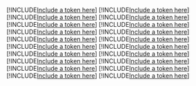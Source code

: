 [!INCLUDE[Include a token here](refs1521985416421/r1.md)]
[!INCLUDE[Include a token here](refs1521985416421/r2.md)]
[!INCLUDE[Include a token here](refs1521985416421/r3.md)]
[!INCLUDE[Include a token here](refs1521985416421/r4.md)]
[!INCLUDE[Include a token here](refs1521985416421/r5.md)]
[!INCLUDE[Include a token here](refs1521985416421/r6.md)]
[!INCLUDE[Include a token here](refs1521985416421/r7.md)]
[!INCLUDE[Include a token here](refs1521985416421/r8.md)]
[!INCLUDE[Include a token here](refs1521985416421/r9.md)]
[!INCLUDE[Include a token here](refs1521985416421/r10.md)]
[!INCLUDE[Include a token here](refs1521985416421/r11.md)]
[!INCLUDE[Include a token here](refs1521985416421/r12.md)]
[!INCLUDE[Include a token here](refs1521985416421/r13.md)]
[!INCLUDE[Include a token here](refs1521985416421/r14.md)]
[!INCLUDE[Include a token here](refs1521985416421/r15.md)]
[!INCLUDE[Include a token here](refs1521985416421/r16.md)]
[!INCLUDE[Include a token here](refs1521985416421/r17.md)]
[!INCLUDE[Include a token here](refs1521985416421/r18.md)]
[!INCLUDE[Include a token here](refs1521985416421/r19.md)]
[!INCLUDE[Include a token here](refs1521985416421/r20.md)]
